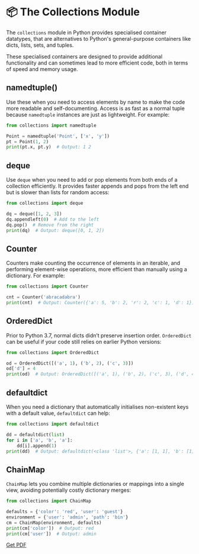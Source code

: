 # 📦 The Collections Module

The `collections` module in Python provides specialised container datatypes, that are alternatives to Python's general-purpose containers like dicts, lists, sets, and tuples. 

These specialised containers are designed to provide additional functionality and can sometimes lead to more efficient code, both in terms of speed and memory usage.

## namedtuple()

Use these when you need to access elements by name to make the code more readable and self-documenting. Access is as fast as a normal tuple because `namedtuple` instances are just as lightweight. For example:

```python
from collections import namedtuple

Point = namedtuple('Point', ['x', 'y'])
pt = Point(1, 2)
print(pt.x, pt.y)  # Output: 1 2
```

## deque

Use `deque` when you need to add or pop elements from both ends of a collection efficiently. It provides faster appends and pops from the left end but is slower than lists for random access:

```python
from collections import deque

dq = deque([1, 2, 3])
dq.appendleft(0)  # Add to the left
dq.pop()  # Remove from the right
print(dq)  # Output: deque([0, 1, 2])
```

## Counter

Counters make counting the occurrence of elements in an iterable, and performing element-wise operations, more efficient than manually using a dictionary. For example:

```python
from collections import Counter

cnt = Counter('abracadabra')
print(cnt)  # Output: Counter({'a': 5, 'b': 2, 'r': 2, 'c': 1, 'd': 1})
```

## OrderedDict

Prior to Python 3.7, normal dicts didn’t preserve insertion order. `OrderedDict` can be useful if your code still relies on earlier Python versions:

```python
from collections import OrderedDict

od = OrderedDict([('a', 1), ('b', 2), ('c', 3)])
od['d'] = 4
print(od)  # Output: OrderedDict([('a', 1), ('b', 2), ('c', 3), ('d', 4)])
```

## defaultdict

When you need a dictionary that automatically initialises non-existent keys with a default value, `defaultdict` can help: 

```python
from collections import defaultdict

dd = defaultdict(list)
for i in ['a', 'b', 'a']:
    dd[i].append(1)
print(dd)  # Output: defaultdict(<class 'list'>, {'a': [1, 1], 'b': [1]})
```

## ChainMap

`ChainMap` lets you combine multiple dictionaries or mappings into a single view, avoiding potentially costly dictionary merges:

```python
from collections import ChainMap

defaults = {'color': 'red', 'user': 'guest'}
environment = {'user': 'admin', 'path': 'bin'}
cm = ChainMap(environment, defaults)
print(cm['color'])  # Output: red
print(cm['user'])  # Output: admin
```



[Get PDF](https://makepythonfaster.gumroad.com/l/get)
